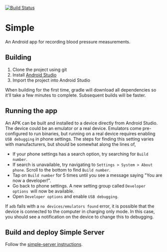 [![Build Status](https://app.bitrise.io/app/db9b195f645cfed7/status.svg?token=0UVLxgCzsz75d21FUnkfhg&branch=master)](https://www.bitrise.io/app/db9b195f645cfed7)

# Simple

An Android app for recording blood pressure measurements.

## Building

1. Clone the project using git
2. Install [Android Studio](https://developer.android.com/studio/install#mac)
3. Import the project into Android Studio

When building for the first time, gradle will download all dependencies so it'll take a few minutes to complete. Subsequent builds will be faster.

## Running the app

An APK can be built and installed to a device directly from Android Studio. The device could be an emulator or a real device. Emulators come pre-configured to run binaries, but running on a real device requires enabling `USB debugging` in phone settings. The steps for finding this setting varies with manufacturers, but should be somewhat along the lines of,

- If your phone settings has a search option, try searching for `Build number`.
- If search is unavailable, try navigating to `Settings > System > About phone`. Scroll to the bottom to find `Build number`.
- Tap on `Build number` for 5 times until you see a message saying "You are now a developer!".
- Go back to phone settings. A new setting group called  `Developer options `will now be available.
- Open `Developer options` and enable `USB debugging`.

If `adb` fails with a `no devices/emulators found` error, it is possible that the device is connected to the computer in charging only mode. In this case, you should see a notification on the device to change this to debugging.

## Build and deploy Simple Server

Follow the [simple-server instructions](https://github.com/simpledotorg/simple-server/blob/master/README.md).

